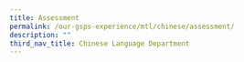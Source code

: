 ```yaml
---
title: Assessment
permalink: /our-gsps-experience/mtl/chinese/assessment/
description: ""
third_nav_title: Chinese Language Department
---
```

